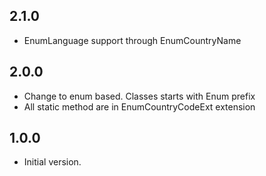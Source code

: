 ## 2.1.0
- EnumLanguage support through EnumCountryName
## 2.0.0
- Change to enum based. Classes starts with Enum prefix
- All static method are in EnumCountryCodeExt extension

## 1.0.0

- Initial version.
